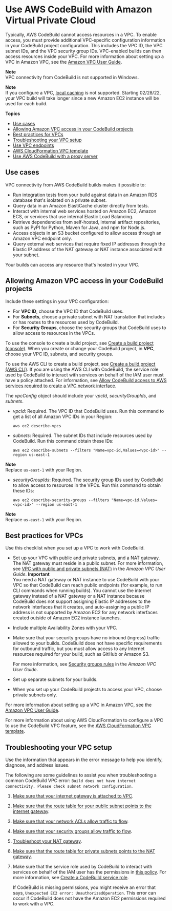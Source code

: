 # Use AWS CodeBuild with Amazon Virtual Private Cloud<a name="vpc-support"></a>

Typically, AWS CodeBuild cannot access resources in a VPC\. To enable access, you must provide additional VPC\-specific configuration information in your CodeBuild project configuration\. This includes the VPC ID, the VPC subnet IDs, and the VPC security group IDs\. VPC\-enabled builds can then access resources inside your VPC\. For more information about setting up a VPC in Amazon VPC, see the [Amazon VPC User Guide](https://docs.aws.amazon.com/vpc/latest/userguide/VPC_Introduction.html)\.

**Note**  
 VPC connectivity from CodeBuild is not supported in Windows\. 

**Note**  
If you configure a VPC, [local caching](build-caching.md#caching-local) is not supported\. Starting 02/28/22, your VPC build will take longer since a new Amazon EC2 instance will be used for each build\.

**Topics**
+ [Use cases](#use-cases)
+ [Allowing Amazon VPC access in your CodeBuild projects](#enabling-vpc-access-in-projects)
+ [Best practices for VPCs](#best-practices-for-vpcs)
+ [Troubleshooting your VPC setup](#troubleshooting-vpc)
+ [Use VPC endpoints](use-vpc-endpoints-with-codebuild.md)
+ [AWS CloudFormation VPC template](cloudformation-vpc-template.md)
+ [Use AWS CodeBuild with a proxy server](use-proxy-server.md)

## Use cases<a name="use-cases"></a>

VPC connectivity from AWS CodeBuild builds makes it possible to:
+ Run integration tests from your build against data in an Amazon RDS database that's isolated on a private subnet\.
+ Query data in an Amazon ElastiCache cluster directly from tests\.
+ Interact with internal web services hosted on Amazon EC2, Amazon ECS, or services that use internal Elastic Load Balancing\.
+ Retrieve dependencies from self\-hosted, internal artifact repositories, such as PyPI for Python, Maven for Java, and npm for Node\.js\.
+ Access objects in an S3 bucket configured to allow access through an Amazon VPC endpoint only\.
+ Query external web services that require fixed IP addresses through the Elastic IP address of the NAT gateway or NAT instance associated with your subnet\.

Your builds can access any resource that's hosted in your VPC\.

## Allowing Amazon VPC access in your CodeBuild projects<a name="enabling-vpc-access-in-projects"></a>

Include these settings in your VPC configuration:
+ For **VPC ID**, choose the VPC ID that CodeBuild uses\.
+ For **Subnets**, choose a private subnet with NAT translation that includes or has routes to the resources used by CodeBuild\.
+ For **Security Groups**, choose the security groups that CodeBuild uses to allow access to resources in the VPCs\.



To use the console to create a build project, see [Create a build project \(console\)](create-project-console.md)\. When you create or change your CodeBuild project, in **VPC**, choose your VPC ID, subnets, and security groups\. 



To use the AWS CLI to create a build project, see [Create a build project \(AWS CLI\)](create-project-cli.md)\. If you are using the AWS CLI with CodeBuild, the service role used by CodeBuild to interact with services on behalf of the IAM user must have a policy attached\. For information, see [Allow CodeBuild access to AWS services required to create a VPC network interface](auth-and-access-control-iam-identity-based-access-control.md#customer-managed-policies-example-create-vpc-network-interface)\.

The *vpcConfig* object should include your *vpcId*, *securityGroupIds*, and *subnets*\.
+ *vpcId*: Required\. The VPC ID that CodeBuild uses\. Run this command to get a list of all Amazon VPC IDs in your Region:

  ```
  aws ec2 describe-vpcs
  ```
+ *subnets*: Required\. The subnet IDs that include resources used by CodeBuild\. Run this command obtain these IDs:

  ```
  aws ec2 describe-subnets --filters "Name=vpc-id,Values=<vpc-id>" --region us-east-1
  ```
**Note**  
Replace `us-east-1` with your Region\.
+ *securityGroupIds*: Required\. The security group IDs used by CodeBuild to allow access to resources in the VPCs\. Run this command to obtain these IDs:

  ```
  aws ec2 describe-security-groups --filters "Name=vpc-id,Values=<vpc-id>" --region us-east-1
  ```
**Note**  
Replace `us-east-1` with your Region\.

## Best practices for VPCs<a name="best-practices-for-vpcs"></a>

Use this checklist when you set up a VPC to work with CodeBuild\.
+ Set up your VPC with public and private subnets, and a NAT gateway\. The NAT gateway must reside in a public subnet\. For more information, see [VPC with public and private subnets \(NAT\)](https://docs.aws.amazon.com/vpc/latest/userguide/VPC_Scenario2.html) in the *Amazon VPC User Guide*\.
**Important**  
You need a NAT gateway or NAT instance to use CodeBuild with your VPC so that CodeBuild can reach public endpoints \(for example, to run CLI commands when running builds\)\. You cannot use the internet gateway instead of a NAT gateway or a NAT instance because CodeBuild does not support assigning Elastic IP addresses to the network interfaces that it creates, and auto\-assigning a public IP address is not supported by Amazon EC2 for any network interfaces created outside of Amazon EC2 instance launches\. 
+ Include multiple Availability Zones with your VPC\.
+ Make sure that your security groups have no inbound \(ingress\) traffic allowed to your builds\. CodeBuild does not have specific requirements for outbound traffic, but you must allow access to any Internet resources required for your build, such as GitHub or Amazon S3\.

  For more information, see [Security groups rules](https://docs.aws.amazon.com/vpc/latest/userguide/VPC_SecurityGroups.html#SecurityGroupRules) in the *Amazon VPC User Guide*\. 
+ Set up separate subnets for your builds\.
+ When you set up your CodeBuild projects to access your VPC, choose private subnets only\. 

For more information about setting up a VPC in Amazon VPC, see the [Amazon VPC User Guide](https://docs.aws.amazon.com/vpc/latest/userguide/VPC_Introduction.html)\.

For more information about using AWS CloudFormation to configure a VPC to use the CodeBuild VPC feature, see the [AWS CloudFormation VPC template](cloudformation-vpc-template.md)\.

## Troubleshooting your VPC setup<a name="troubleshooting-vpc"></a>

Use the information that appears in the error message to help you identify, diagnose, and address issues\.

The following are some guidelines to assist you when troubleshooting a common CodeBuild VPC error: `Build does not have internet connectivity. Please check subnet network configuration`\. 

1. [Make sure that your internet gateway is attached to VPC](https://docs.aws.amazon.com/vpc/latest/userguide/VPC_Internet_Gateway.html#Add_IGW_Attach_Gateway)\.

1. [Make sure that the route table for your public subnet points to the internet gateway](https://docs.aws.amazon.com/vpc/latest/userguide/VPC_Route_Tables.html#route-tables-internet-gateway)\.

1. [Make sure that your network ACLs allow traffic to flow](https://docs.aws.amazon.com/vpc/latest/userguide/VPC_SecurityGroups.html#SecurityGroupRules)\.

1. [Make sure that your security groups allow traffic to flow](https://docs.aws.amazon.com/vpc/latest/userguide/VPC_SecurityGroups.html#SecurityGroupRules)\.

1. [Troubleshoot your NAT gateway](https://docs.aws.amazon.com/vpc/latest/userguide/VPC-nat-gateway.html#nat-gateway-troubleshooting)\.

1. [Make sure that the route table for private subnets points to the NAT gateway](https://docs.aws.amazon.com/vpc/latest/userguide/VPC_Route_Tables.html#route-tables-nat)\.

1. Make sure that the service role used by CodeBuild to interact with services on behalf of the IAM user has the permissions in [ this policy](https://docs.aws.amazon.com/codebuild/latest/userguide/auth-and-access-control-iam-identity-based-access-control.html#customer-managed-policies-example-create-vpc-network-interface)\. For more information, see [Create a CodeBuild service role](setting-up.md#setting-up-service-role)\. 

   If CodeBuild is missing permissions, you might receive an error that says, `Unexpected EC2 error: UnauthorizedOperation`\. This error can occur if CodeBuild does not have the Amazon EC2 permissions required to work with a VPC\.